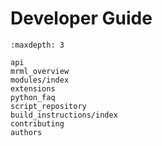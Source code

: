 # Developer Guide

```{toctree}
:maxdepth: 3

api
mrml_overview
modules/index
extensions
python_faq
script_repository
build_instructions/index
contributing
authors
```
